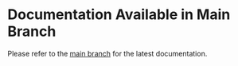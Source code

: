 # Documentation Available in Main Branch
Please refer to the [main branch](https://github.com/kapilkumaria/cv-challenge-03/blob/main/README.md) for the latest documentation.